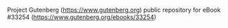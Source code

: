 Project Gutenberg (https://www.gutenberg.org) public repository for eBook #33254 (https://www.gutenberg.org/ebooks/33254)
